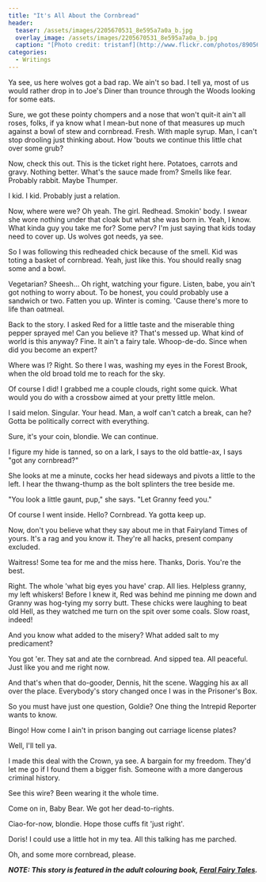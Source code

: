```yaml
---
title: "It's All About the Cornbread"
header:
  teaser: /assets/images/2205670531_8e595a7a0a_b.jpg
  overlay_image: /assets/images/2205670531_8e595a7a0a_b.jpg
  caption: "[Photo credit: tristanf](http://www.flickr.com/photos/89056504@N00/2205670531)"
categories:
  - Writings
---
```

Ya see, us here wolves got a bad rap. We ain't so bad. I tell ya, most of us would rather drop in to Joe's Diner than trounce through the Woods looking for some eats.

Sure, we got these pointy chompers and a nose that won't quit-it ain't all roses, folks, if ya know what I mean-but none of that measures up much against a bowl of stew and cornbread. Fresh. With maple syrup. Man, I can't stop drooling just thinking about. How 'bouts we continue this little chat over some grub?

Now, check this out. This is the ticket right here. Potatoes, carrots and gravy. Nothing better. What's the sauce made from? Smells like fear. Probably rabbit. Maybe Thumper.

I kid. I kid. Probably just a relation.

Now, where were we? Oh yeah. The girl. Redhead. Smokin' body. I swear she wore nothing under that cloak but what she was born in. Yeah, I know. What kinda guy you take me for? Some perv? I'm just saying that kids today need to cover up. Us wolves got needs, ya see.

So I was following this redheaded chick because of the smell. Kid was toting a basket of cornbread. Yeah, just like this. You should really snag some and a bowl.

Vegetarian? Sheesh... Oh right, watching your figure. Listen, babe, you ain't got nothing to worry about. To be honest, you could probably use a sandwich or two. Fatten you up. Winter is coming. 'Cause there's more to life than oatmeal.

Back to the story. I asked Red for a little taste and the miserable thing pepper sprayed me! Can you believe it? That's messed up. What kind of world is this anyway? Fine. It ain't a fairy tale. Whoop-de-do. Since when did you become an expert?

Where was I? Right. So there I was, washing my eyes in the Forest Brook, when the old broad told me to reach for the sky.

Of course I did! I grabbed me a couple clouds, right some quick. What would you do with a crossbow aimed at your pretty little melon.

I said melon. Singular. Your head. Man, a wolf can't catch a break, can he? Gotta be politically correct with everything.

Sure, it's your coin, blondie. We can continue.

I figure my hide is tanned, so on a lark, I says to the old battle-ax, I says "got any cornbread?"

She looks at me a minute, cocks her head sideways and pivots a little to the left. I hear the thwang-thump as the bolt splinters the tree beside me.

"You look a little gaunt, pup," she says. "Let Granny feed you."

Of course I went inside. Hello? Cornbread. Ya gotta keep up.

Now, don't you believe what they say about me in that Fairyland Times of yours. It's a rag and you know it. They're all hacks, present company excluded.

Waitress! Some tea for me and the miss here. Thanks, Doris. You're the best.

Right. The whole 'what big eyes you have' crap. All lies. Helpless granny, my left whiskers! Before I knew it, Red was behind me pinning me down and Granny was hog-tying my sorry butt. These chicks were laughing to beat old Hell, as they watched me turn on the spit over some coals. Slow roast, indeed!

And you know what added to the misery? What added salt to my predicament?

You got 'er. They sat and ate the cornbread. And sipped tea. All peaceful. Just like you and me right now.

And that's when that do-gooder, Dennis, hit the scene. Wagging his ax all over the place. Everybody's story changed once I was in the Prisoner's Box.

So you must have just one question, Goldie? One thing the Intrepid Reporter wants to know.

Bingo! How come I ain't in prison banging out carriage license plates?

Well, I'll tell ya.

I made this deal with the Crown, ya see. A bargain for my freedom. They'd let me go if I found them a bigger fish. Someone with a more dangerous criminal history.

See this wire? Been wearing it the whole time.

Come on in, Baby Bear. We got her dead-to-rights.

Ciao-for-now, blondie. Hope those cuffs fit 'just right'.

Doris! I could use a little hot in my tea. All this talking has me parched.

Oh, and some more cornbread, please.

***NOTE: This story is featured in the adult colouring book, [Feral Fairy Tales](http://maniacalconfessions.com/coming-soon/).***
